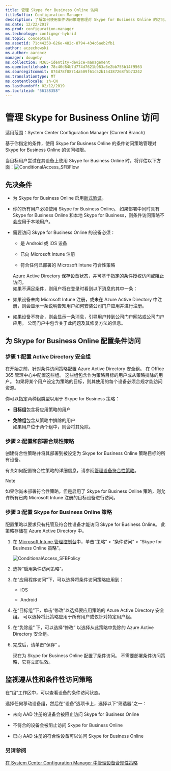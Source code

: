 ```yaml
---
title: 管理 Skype for Business Online 访问
titleSuffix: Configuration Manager
description: 了解如何使用条件访问策略管理对 Skype for Business Online 的访问。
ms.date: 12/22/2017
ms.prod: configuration-manager
ms.technology: configmgr-hybrid
ms.topic: conceptual
ms.assetid: 71c44250-626e-482c-8794-434c6aeb2fb1
author: aczechowski
ms.author: aaroncz
manager: dougeby
ms.collection: M365-identity-device-management
ms.openlocfilehash: 78c40d84b7d774d7621b983a6e2bb755b14f9563
ms.sourcegitcommit: 874d78f08714a509f61c52b154387268f5b73242
ms.translationtype: MT
ms.contentlocale: zh-CN
ms.lasthandoff: 02/12/2019
ms.locfileid: "56138358"
---
```

# <a name="manage-skype-for-business-online-access"></a>管理 Skype for Business Online 访问

适用范围：System Center Configuration Manager (Current Branch)


基于你指定的条件，使用 Skype for Business Online 的条件访问策略管理对 Skype for Business Online 的访问权限。  


 当目标用户尝试在其设备上使用 Skype for Business Online 时，将评估以下方面：![ConditionalAccess_SFBFlow](media/ConditionalAccess_SFBFlow.png)  

## <a name="prerequisites"></a>先决条件  

- 为 Skype for Business Online 启用[新式验证](https://aka.ms/SkypeModernAuth)。   

- 你的所有用户必须使用 Skype for Business Online。 如果部署中同时具有 Skype for Business Online 和本地 Skype for Business，则条件访问策略不会应用于本地用户。  

- 需要访问 Skype for Business Online 的设备必须：  

  -   是 Android 或 iOS 设备

  -   已向 Microsoft Intune 注册

  -   符合任何已部署的 Microsoft Intune 符合性策略

  Azure Active Directory 保存设备状态，并可基于指定的条件授权访问或阻止访问。  
  如果不满足条件，则用户将在登录时看到以下消息的其中一条：  

- 如果设备未向 Microsoft Intune 注册，或未在 Azure Active Directory 中注册，则会显示一条说明告知用户如何安装公司门户应用并进行注册。  

- 如果设备不符合，则会显示一条消息，引导用户转到公司门户网站或公司门户应用。 公司门户中包含关于此问题及其修复方法的信息。  

## <a name="configure-conditional-access-for-skype-for-business-online"></a>为 Skype for Business Online 配置条件访问  

### <a name="step-1-configure-active-directory-security-groups"></a>步骤 1:配置 Active Directory 安全组  
 在开始之前，针对条件访问策略配置 Azure Active Directory 安全组。 在 Office 365 管理中心中配置这些组。 这些组包含作为策略目标的用户或从策略排除的用户。 如果将某个用户设定为策略的目标，则其使用的每个设备必须合规才能访问资源。  

 你可以指定两种组类型以用于 Skype for Business 策略：  

-   **目标组**包含将应用策略的用户  

-   **免除组**包含从策略中排除的用户  
    如果用户位于两个组中，则会将其免除。  

### <a name="step-2-configure-and-deploy-a-compliance-policy"></a>步骤 2:配置和部署合规性策略  
 创建符合性策略并将其部署到被设定为 Skype for Business Online 策略目标的所有设备。  

 有关如何配置符合性策略的详细信息，请参阅[管理设备符合性策略](../../protect/deploy-use/device-compliance-policies.md)。  

> [!NOTE]  
>  如果你尚未部署符合性策略，但是启用了 Skype for Business Online 策略，则允许所有已向 Microsoft Intune 注册的目标设备进行访问。  


### <a name="step-3-configure-the-skype-for-business-online-policy"></a>步骤 3:配置 Skype for Business Online 策略  
 配置策略以要求只有托管及符合性设备才能访问 Skype for Business Online。 此策略存储在 Azure Active Directory 中。  

1. 在 [Microsoft Intune 管理控制台](https://manage.microsoft.com)中，单击“策略” > “条件访问” > “Skype for Business Online 策略”。  

    ![ConditionalAccess_SFBPolicy](media/ConditionalAccess_SFBPolicy.png)  

2. 选择“启用条件访问策略”。  

3. 在“应用程序访问”下，可以选择将条件访问策略应用到：  

   -   iOS  

   -   Android  

4. 在“目标组”下，单击“修改”以选择要应用策略的 Azure Active Directory 安全组。 可以选择将此策略应用于所有用户或仅针对特定用户组。  

5. 在“免除组” 下，可以选择“修改”  以选择从此策略中免除的 Azure Active Directory 安全组。  

6. 完成后，请单击“保存” 。  

   现在为 Skype for Business Online 配置了条件访问。 不需要部署条件访问策略，它将立即生效。  

## <a name="monitor-the-compliance-and-conditional-access-policies"></a>监视遵从性和条件性访问策略  
 在“组”工作区中，可以查看设备的条件访问状态。  

 选择任何移动设备组，然后在“设备”选项卡上，选择以下“筛选器”之一：  

-   未向 AAD 注册的设备会被阻止访问 Skype for Business Online

-   不符合的设备会被阻止访问 Skype for Business Online  

-   已向 AAD 注册的符合性设备可以访问 Skype for Business Online  

### <a name="see-also"></a>另请参阅  

 [在 System Center Configuration Manager 中管理设备合规性策略](../../protect/deploy-use/device-compliance-policies.md)

